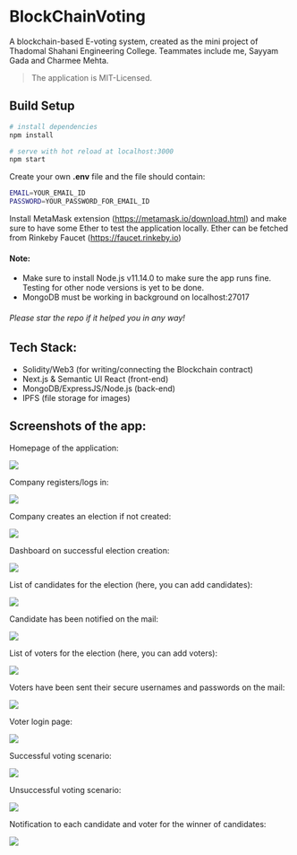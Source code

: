 # BlockChainVoting

A blockchain-based E-voting system, created as the mini project of Thadomal Shahani Engineering College. Teammates include me, Sayyam Gada and Charmee Mehta.
> The application is MIT-Licensed.

## Build Setup

```bash
# install dependencies
npm install

# serve with hot reload at localhost:3000
npm start
```

Create your own <b>.env</b> file and the file should contain:
```bash
EMAIL=YOUR_EMAIL_ID
PASSWORD=YOUR_PASSWORD_FOR_EMAIL_ID
```
Install MetaMask extension (https://metamask.io/download.html) and make sure to have some Ether to test the application locally. Ether can be fetched from Rinkeby Faucet (https://faucet.rinkeby.io)

#### Note:
- Make sure to install Node.js v11.14.0 to make sure the app runs fine. Testing for other node versions is yet to be done.
- MongoDB must be working in background on localhost:27017

###### Please star the repo if it helped you in any way!

## Tech Stack:

- Solidity/Web3 (for writing/connecting the Blockchain contract)
- Next.js & Semantic UI React (front-end)
- MongoDB/ExpressJS/Node.js (back-end)
- IPFS (file storage for images)

## Screenshots of the app:

Homepage of the application:

![](screenshots/homepage.PNG)

Company registers/logs in:

![](screenshots/company_login.PNG)

Company creates an election if not created:

![](screenshots/create_election.PNG)

Dashboard on successful election creation:

![](screenshots/dashboard.PNG)

List of candidates for the election (here, you can add candidates):

![](screenshots/candidate_list.PNG)

Candidate has been notified on the mail:

![](screenshots/candidate_registeration_mail.PNG)

List of voters for the election (here, you can add voters):

![](screenshots/voterlist.PNG)

Voters have been sent their secure usernames and passwords on the mail:

![](screenshots/voter_registeration_mail.PNG)

Voter login page:

![](screenshots/voter_login.PNG)

Successful voting scenario:

![](screenshots/successful_voting.PNG)

Unsuccessful voting scenario:

![](screenshots/unsuccessful_voting.PNG)

Notification to each candidate and voter for the winner of candidates:

![](screenshots/winner_candidate_mail.PNG)
